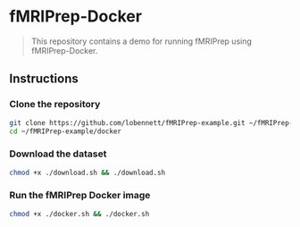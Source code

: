 # fMRIPrep-Docker

> This repository contains a demo for running fMRIPrep using fMRIPrep-Docker.

## Instructions

### Clone the repository

```bash
git clone https://github.com/lobennett/fMRIPrep-example.git ~/fMRIPrep-example && \
cd ~/fMRIPrep-example/docker
```

### Download the dataset

```bash
chmod +x ./download.sh && ./download.sh
```

### Run the fMRIPrep Docker image

```bash
chmod +x ./docker.sh && ./docker.sh
```
